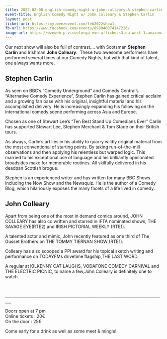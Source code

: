```yaml
---
title: 2022-02-08-english-comedy-night-w-john-colleary-&-stephen-carlin
event-title: English Comedy Night w/ John Colleary & Stephen Carlin
layout: post
ticket-url: https://my.weezevent.com/feb2022show1
fb-url: https://www.facebook.com/events/898040074147226/
image-url: https://wzeweb-p-visuelorga-evn-affiche.s3.eu-west-1.amazonaws.com/affiche_805087.jpg
---
```


<p>Our next show will also be full of contrast.... with Scotsman&nbsp;<strong>Stephen Carlin&nbsp;</strong>and Irishman <strong>John Colleary</strong>.&nbsp; These two awesome performers have performed several times at our Comedy Nights, but with that kind of talent, one always wants more.</p>
<h2>Stephen Carlin</h2>
<p> As seen on BBC’s “Comedy Underground” and Comedy Central’s “Alternative Comedy Experience”, Stephen Carlin has gained critical acclaim and a growing fan base with his original, insightful material and his accomplished delivery. He is increasingly expanding his following on the international comedy scene performing across Asia and Europe.</p>
<p> Chosen as one of Stewart Lee’s “Ten Best Stand Up Comedians Ever” Carlin has supported Stewart Lee, Stephen Merchant &amp; Tom Stade on their British tours.&nbsp;</p>
<p> As always, Carlin’s art lies in his ability to quarry wildly original material from the most conventional of starting points. By taking run-of-the-mill observations and then applying his relentless but warped logic. This married to his exceptional use of language and his brilliantly opinionated broadsides make for memorable routines. All skilfully delivered in his deadpan Scottish brogue.&nbsp;</p>
<p> Stephen is an experienced writer and has written for many BBC Shows including the Now Show and the Newsquiz. He is the author of a Comedy Blog, which hilariously exposes the many facets of a life lived in comedy.&nbsp;</p>
<h2>John Colleary</h2>
<p> Apart from being one of the most in demand comics around, JOHN COLLEARY has also co written and starred in IFTA nominated shows, THE SAVAGE EYE(RTE2) and IRISH PICTORIAL WEEKLY (RTE1).</p>
<p> A talented actor and mimic, John recently featured as one third of The Gusset Brothers on THE TOMMY TIERNAN SHOW (RTE1).</p>
<p> Colleary has also scooped a PPI award for his topical sketch writing and performance on TODAYFMs drivetime flagship,THE LAST WORD.</p>
<p> A regular at KILKENNY CAT LAUGHS, VODAFONE COMEDY CARNIVAL and THE ELECTRIC PICNIC, to name a few,John Colleary is definitely one to watch.</p>
<p> &nbsp;</p>
<p>_________________________________________________________________________________</p>
<p>Doors open at 7 pm<br> Online tickets : 20€<br> On the door : 25€</p>
<p>Come early for a drink as well as some meet &amp; mingle!</p>
    
